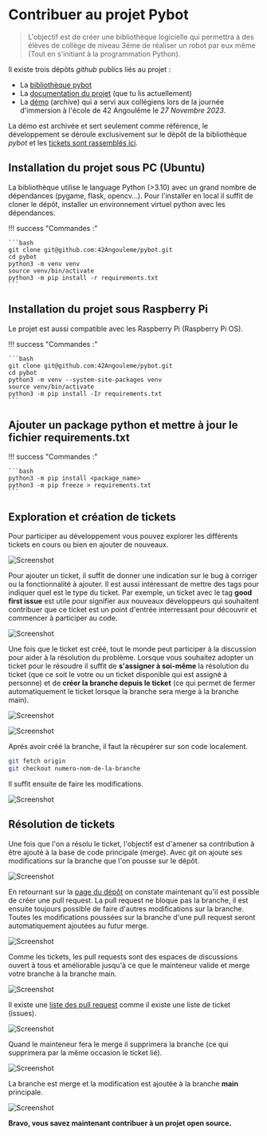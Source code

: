# Contribuer au projet Pybot

> L'objectif est de créer une bibliothèque logicielle qui permettra à des élèves de collège de niveau 3éme de réaliser un robot par eux même (Tout en s'initiant à la programmation Python).

Il existe trois dépôts *github* publics liés au projet :
- La [bibliothèque pybot](https://github.com/42Angouleme/pybot) 
- La [documentation du projet](https://github.com/42Angouleme/42Angouleme.github.io) (que tu lis actuellement) 
- La [démo](https://github.com/42Angouleme/demo_pybot) (archive) qui a servi aux collégiens lors de la journée d'immersion à l'école de 42 Angoulême le *27 Novembre 2023*.

La démo est archivée et sert seulement comme référence, le développement se déroule exclusivement sur le dépôt de la bibliothèque *pybot* et les [tickets sont rassemblés ici](https://github.com/42Angouleme/pybot/issues).

## Installation du projet sous PC (Ubuntu)

La bibliothèque utilise le language Python (>3.10) avec un grand nombre de dépendances (pygame, flask, opencv...). Pour l'installer en local il suffit de cloner le dépôt, installer un environnement virtuel python avec les dépendances.

!!! success "Commandes :"

    ```bash
    git clone git@github.com:42Angouleme/pybot.git
    cd pybot
    python3 -m venv venv
    source venv/bin/activate
    python3 -m pip install -r requirements.txt
    ```

## Installation du projet sous Raspberry Pi

Le projet est aussi compatible avec les Raspberry Pi (Raspberry Pi OS).

!!! success "Commandes :"

    ```bash
    git clone git@github.com:42Angouleme/pybot.git
    cd pybot
    python3 -m venv --system-site-packages venv
    source venv/bin/activate
    python3 -m pip install -Ir requirements.txt
    ```

## Ajouter un package python et mettre à jour le fichier requirements.txt

!!! success "Commandes :"

    ```bash
    python3 -m pip install <package_name>
    python3 -m pip freeze > requirements.txt
    ```

## Exploration et création de tickets

Pour participer au développement vous pouvez explorer les différents tickets en cours ou bien en ajouter de nouveaux.

![Screenshot](contribute/1.png)

Pour ajouter un ticket, il suffit de donner une indication sur le bug à corriger ou la fonctionnalité à ajouter. Il est aussi intéressant de mettre des tags pour indiquer quel est le type du ticket. Par exemple, un ticket avec le tag **good first issue** est utile pour signifier aux nouveaux développeurs qui souhaitent contribuer que ce ticket est un point d'entrée interressant pour découvrir et commencer à participer au code.

![Screenshot](contribute/4.png)

Une fois que le ticket est créé, tout le monde peut participer à la discussion pour aider à la résolution du problème. Lorsque vous souhaitez adopter un ticket pour le résoudre il suffit de **s'assigner à soi-même** la résolution du ticket (que ce soit le votre ou un ticket disponible qui est assigné à personne) et de **créer la branche depuis le ticket** (ce qui permet de fermer automatiquement le ticket lorsque la branche sera merge à la branche main).

![Screenshot](contribute/6.png)

![Screenshot](contribute/7.png)


Aprés avoir créé la branche, il faut la récupérer sur son code localement.

```bash
git fetch origin
git checkout numero-nom-de-la-branche
```

Il suffit ensuite de faire les modifications.

![Screenshot](contribute/9.png)

## Résolution de tickets

Une fois que l'on a résolu le ticket, l'objectif est d'amener sa contribution à être ajouté à la base de code principale (merge). Avec git on ajoute ses modifications sur la branche que l'on pousse sur le dépôt.

![Screenshot](contribute/10.png)

En retournant sur la [page du dépôt](https://github.com/42Angouleme/pybot) on constate maintenant qu'il est possible de créer une pull request. La pull request ne bloque pas la branche, il est ensuite toujours possible de faire d'autres modifications sur la branche. Toutes les modifications poussées sur la branche d'une pull request seront automatiquement ajoutées au futur merge.

![Screenshot](contribute/11.png)

Comme les tickets, les pull requests sont des espaces de discussions ouvert à tous et améliorable jusqu'à ce que le mainteneur valide et merge votre branche à la branche main.

![Screenshot](contribute/12.png)

Il existe une [liste des pull request](https://github.com/42Angouleme/pybot/pulls) comme il existe une liste de ticket (issues).

![Screenshot](contribute/13.png)

Quand le mainteneur fera le merge il supprimera la branche (ce qui supprimera par la même occasion le ticket lié).

![Screenshot](contribute/14.png)

La branche est merge et la modification est ajoutée à la branche **main** principale.

![Screenshot](contribute/15.png)

**Bravo, vous savez maintenant contribuer à un projet open source.**
